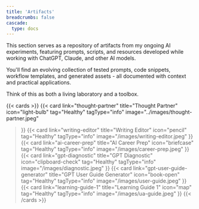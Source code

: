 ```yaml
---
title: 'Artifacts'
breadcrumbs: false
cascade:
  type: docs
---
```


This section serves as a repository of artifacts from my ongoing AI experiments, featuring prompts, scripts, and resources developed while working with ChatGPT, Claude, and other AI models.

You'll find an evolving collection of tested prompts, code snippets, workflow templates, and generated assets - all documented with context and practical applications.

Think of this as both a living laboratory and a toolbox.

{{< cards >}}
  {{< card 
    link="thought-partner" 
    title="Thought Partner" 
    icon="light-bulb" 
    tag="Healthy"
    tagType="info"
    image="../images/thought-partner.jpeg"
  >}}
  {{< card 
    link="writing-editor" 
    title="Writing Editor" 
    icon="pencil" 
    tag="Healthy"
    tagType="info"
    image="/images/writing-editor.jpeg"
  >}}
  {{< card 
    link="ai-career-prep" 
    title="AI Career Prep" 
    icon="briefcase" 
    tag="Healthy"
    tagType="info"
    image="/images/career-prep.jpeg"
  >}}
  {{< card 
    link="gpt-diagnostic" 
    title="GPT Diagnostic" 
    icon="clipboard-check"
    tag="Healthy"
    tagType="info"
    image="/images/diagnostic.jpeg"
  >}}
  {{< card 
    link="gpt-user-guide-generator" 
    title="GPT User Guide Generator" 
    icon="book-open" 
    tag="Healthy"
    tagType="info"
    image="/images/user-guide.jpeg"
  >}}
  {{< card 
    link="learning-guide-1" 
    title="Learning Guide 1" 
    icon="map" 
    tag="Healthy"
    tagType="info"
    image="/images/ua-guide.jpeg"
  >}}
{{< /cards >}}